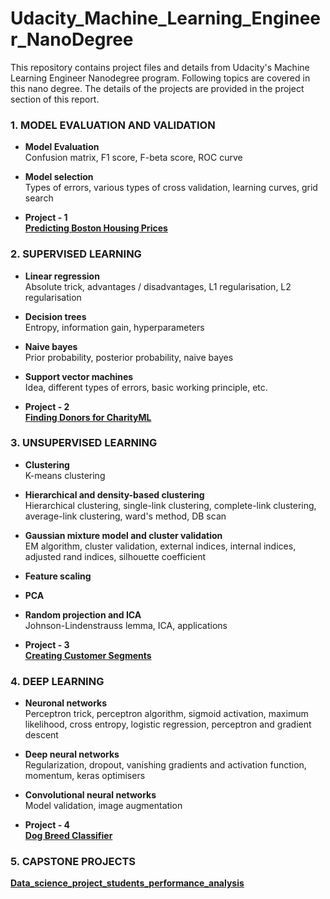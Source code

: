 # Udacity_Machine_Learning_Engineer_NanoDegree

This repository contains project files and details from Udacity's Machine Learning Engineer Nanodegree program. Following topics are covered in this nano degree. The details of the projects are provided in the project section of this report. 

### 1. MODEL EVALUATION AND VALIDATION

- **Model Evaluation**  
  Confusion matrix, F1 score, F-beta score, ROC curve
- **Model selection**  
  Types of errors, various types of cross validation, learning curves, grid search
  
- **Project - 1**  
  **[Predicting Boston Housing Prices](https://github.com/Bhardwaj-Saurabh/Udacity_Machine_Learning_Engineer_NanoDegree/tree/main/projects/boston_housing)**

### 2. SUPERVISED LEARNING

- **Linear regression**  
  Absolute trick, advantages / disadvantages, L1 regularisation, L2 regularisation
- **Decision trees**  
  Entropy, information gain, hyperparameters
- **Naive bayes**  
  Prior probability, posterior probability, naive bayes
- **Support vector machines**  
  Idea, different types of errors, basic working principle, etc.
  
- **Project - 2**  
  **[Finding Donors for CharityML](https://github.com/Bhardwaj-Saurabh/Udacity_Machine_Learning_Engineer_NanoDegree/tree/main/projects/finding_donors)**

### 3. UNSUPERVISED LEARNING

- **Clustering**  
  K-means clustering
- **Hierarchical and density-based clustering**    
  Hierarchical clustering, single-link clustering, complete-link clustering, average-link clustering, ward's method, DB scan
- **Gaussian mixture model and cluster validation**  
  EM algorithm, cluster validation, external indices, internal indices, adjusted rand indices, silhouette coefficient
- **Feature scaling**  
- **PCA**  
- **Random projection and ICA**  
  Johnson-Lindenstrauss lemma, ICA, applications
  
- **Project - 3**  
  **[Creating Customer Segments](https://github.com/Bhardwaj-Saurabh/Udacity_Machine_Learning_Engineer_NanoDegree/tree/main/projects/customer_segments)**

### 4. DEEP LEARNING

- **Neuronal networks**  
  Perceptron trick, perceptron algorithm, sigmoid activation, maximum likelihood, cross entropy, logistic regression, perceptron and gradient descent
- **Deep neural networks**    
  Regularization, dropout, vanishing gradients and activation function, momentum, keras optimisers
- **Convolutional neural networks**  
  Model validation, image augmentation
  
- **Project - 4**   
  **[Dog Breed Classifier](https://github.com/Bhardwaj-Saurabh/Udacity_Machine_Learning_Engineer_NanoDegree/blob/main/Labs/dog-project-master/dog_app.ipynb)**

### 5. CAPSTONE PROJECTS
  **[Data_science_project_students_performance_analysis](https://github.com/Bhardwaj-Saurabh/Udacity_Machine_Learning_Engineer_NanoDegree/tree/main/projects/capstone)**




